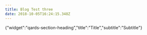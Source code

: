 ```yaml
---
title: Blog Test three
date: 2018-10-05T16:24:15.348Z
---
```

{"widget":"qards-section-heading","title":"Title","subtitle":"Subtitle"}
